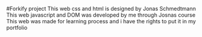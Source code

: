#Forkify project
This web css and html is designed by Jonas Schmedtmann
This web javascript and DOM was developed by me through Josnas course
This web was made for learning process and i have the rights to put it in my portfolio
